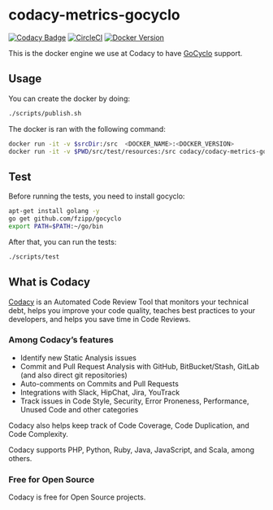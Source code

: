 # codacy-metrics-gocyclo

[![Codacy Badge](https://api.codacy.com/project/badge/Grade/bf84767dabda4586bdb8a7c434c1f568)](https://www.codacy.com/app/Codacy/codacy-metrics-gocyclo?utm_source=github.com&amp;utm_medium=referral&amp;utm_content=codacy/codacy-metrics-gocyclo&amp;utm_campaign=Badge_Grade)
[![CircleCI](https://circleci.com/gh/codacy/codacy-metrics-gocyclo.svg?style=svg)](https://circleci.com/gh/codacy/codacy-metrics-gocyclo)
[![Docker Version](https://images.microbadger.com/badges/version/codacy/codacy-metrics-gocyclo.svg)](https://microbadger.com/images/codacy/codacy-metrics-gocyclo "Get your own version badge on microbadger.com")

This is the docker engine we use at Codacy to have [GoCyclo](https://github.com/fzipp/gocyclo) support.

## Usage

You can create the docker by doing:

```bash
./scripts/publish.sh
```

The docker is ran with the following command:

```bash
docker run -it -v $srcDir:/src  <DOCKER_NAME>:<DOCKER_VERSION>
docker run -it -v $PWD/src/test/resources:/src codacy/codacy-metrics-gocyclo:latest
```

## Test

Before running the tests, you need to install gocyclo:

```bash
apt-get install golang -y
go get github.com/fzipp/gocyclo
export PATH=$PATH:~/go/bin
```

After that, you can run the tests:

```bash
./scripts/test
```

## What is Codacy

[Codacy](https://www.codacy.com/) is an Automated Code Review Tool that monitors your technical debt, helps you improve your code quality, teaches best practices to your developers, and helps you save time in Code Reviews.

### Among Codacy’s features

- Identify new Static Analysis issues
- Commit and Pull Request Analysis with GitHub, BitBucket/Stash, GitLab (and also direct git repositories)
- Auto-comments on Commits and Pull Requests
- Integrations with Slack, HipChat, Jira, YouTrack
- Track issues in Code Style, Security, Error Proneness, Performance, Unused Code and other categories

Codacy also helps keep track of Code Coverage, Code Duplication, and Code Complexity.

Codacy supports PHP, Python, Ruby, Java, JavaScript, and Scala, among others.

### Free for Open Source

Codacy is free for Open Source projects.